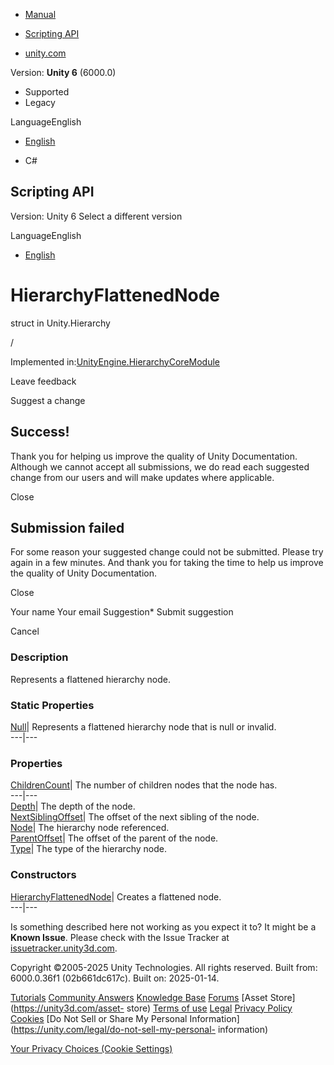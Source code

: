 [ ]()

  * [Manual](../Manual/index.html)
  * [Scripting API](../ScriptReference/index.html)

  * [unity.com](https://unity.com/)

Version: **Unity 6** (6000.0)

  * Supported
  * Legacy

LanguageEnglish

  * [English]()

  * C#

[ ](https://docs.unity3d.com)

## Scripting API

Version: Unity 6 Select a different version

LanguageEnglish

  * [English]()

# HierarchyFlattenedNode

struct in Unity.Hierarchy

/

Implemented
in:[UnityEngine.HierarchyCoreModule](UnityEngine.HierarchyCoreModule.html)

Leave feedback

Suggest a change

## Success!

Thank you for helping us improve the quality of Unity Documentation. Although
we cannot accept all submissions, we do read each suggested change from our
users and will make updates where applicable.

Close

## Submission failed

For some reason your suggested change could not be submitted. Please <a>try
again</a> in a few minutes. And thank you for taking the time to help us
improve the quality of Unity Documentation.

Close

Your name Your email Suggestion* Submit suggestion

Cancel

[ ]()

### Description

Represents a flattened hierarchy node.

### Static Properties

[Null](Unity.Hierarchy.HierarchyFlattenedNode.Null.html)|  Represents a
flattened hierarchy node that is null or invalid.  
---|---  
  
### Properties

[ChildrenCount](Unity.Hierarchy.HierarchyFlattenedNode.ChildrenCount.html)|
The number of children nodes that the node has.  
---|---  
[Depth](Unity.Hierarchy.HierarchyFlattenedNode.Depth.html)|  The depth of the
node.  
[NextSiblingOffset](Unity.Hierarchy.HierarchyFlattenedNode.NextSiblingOffset.html)|
The offset of the next sibling of the node.  
[Node](Unity.Hierarchy.HierarchyFlattenedNode.Node.html)|  The hierarchy node
referenced.  
[ParentOffset](Unity.Hierarchy.HierarchyFlattenedNode.ParentOffset.html)|  The
offset of the parent of the node.  
[Type](Unity.Hierarchy.HierarchyFlattenedNode.Type.html)|  The type of the
hierarchy node.  
  
### Constructors

[HierarchyFlattenedNode](Unity.Hierarchy.HierarchyFlattenedNode-ctor.html)|
Creates a flattened node.  
---|---  
  
Is something described here not working as you expect it to? It might be a
**Known Issue**. Please check with the Issue Tracker at
[issuetracker.unity3d.com](https://issuetracker.unity3d.com).

Copyright ©2005-2025 Unity Technologies. All rights reserved. Built from:
6000.0.36f1 (02b661dc617c). Built on: 2025-01-14.

[Tutorials](https://unity3d.com/learn) [Community
Answers](https://answers.unity3d.com) [Knowledge
Base](https://support.unity3d.com/hc/en-us)
[Forums](https://forum.unity3d.com) [Asset Store](https://unity3d.com/asset-
store) [Terms of use](https://docs.unity3d.com/Manual/TermsOfUse.html)
[Legal](https://unity.com/legal) [Privacy
Policy](https://unity.com/legal/privacy-policy)
[Cookies](https://unity.com/legal/cookie-policy) [Do Not Sell or Share My
Personal Information](https://unity.com/legal/do-not-sell-my-personal-
information)

[Your Privacy Choices (Cookie Settings)](javascript:void\(0\);)


